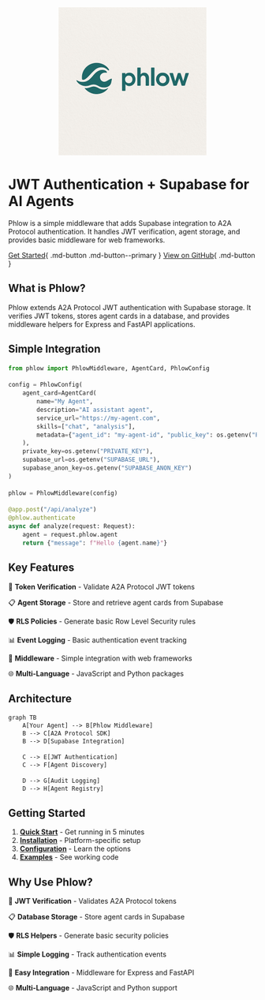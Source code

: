 <div align="center">
  <img src="phlow-logo.png" alt="Phlow Logo" width="300">
</div>

# JWT Authentication + Supabase for AI Agents

Phlow is a simple middleware that adds Supabase integration to A2A Protocol authentication. It handles JWT verification, agent storage, and provides basic middleware for web frameworks.

[Get Started](quickstart.md){ .md-button .md-button--primary }
[View on GitHub](https://github.com/prassanna-ravishankar/phlow){ .md-button }

## What is Phlow?

Phlow extends A2A Protocol JWT authentication with Supabase storage. It verifies JWT tokens, stores agent cards in a database, and provides middleware helpers for Express and FastAPI applications.

## Simple Integration

```python
from phlow import PhlowMiddleware, AgentCard, PhlowConfig

config = PhlowConfig(
    agent_card=AgentCard(
        name="My Agent",
        description="AI assistant agent", 
        service_url="https://my-agent.com",
        skills=["chat", "analysis"],
        metadata={"agent_id": "my-agent-id", "public_key": os.getenv("PUBLIC_KEY")}
    ),
    private_key=os.getenv("PRIVATE_KEY"),
    supabase_url=os.getenv("SUPABASE_URL"),
    supabase_anon_key=os.getenv("SUPABASE_ANON_KEY")
)

phlow = PhlowMiddleware(config)
    
@app.post("/api/analyze")
@phlow.authenticate
async def analyze(request: Request):
    agent = request.phlow.agent
    return {"message": f"Hello {agent.name}"}
```

## Key Features

🔐 **Token Verification** - Validate A2A Protocol JWT tokens

📋 **Agent Storage** - Store and retrieve agent cards from Supabase

🛡️ **RLS Policies** - Generate basic Row Level Security rules

📊 **Event Logging** - Basic authentication event tracking

🔧 **Middleware** - Simple integration with web frameworks

🌐 **Multi-Language** - JavaScript and Python packages

## Architecture

```mermaid
graph TB
    A[Your Agent] --> B[Phlow Middleware]
    B --> C[A2A Protocol SDK]
    B --> D[Supabase Integration]
    
    C --> E[JWT Authentication]
    C --> F[Agent Discovery]
    
    D --> G[Audit Logging]
    D --> H[Agent Registry]
```

## Getting Started

1. **[Quick Start](quickstart.md)** - Get running in 5 minutes
2. **[Installation](installation.md)** - Platform-specific setup  
3. **[Configuration](configuration.md)** - Learn the options
4. **[Examples](examples/basic-agent.md)** - See working code

## Why Use Phlow?

🔐 **JWT Verification** - Validates A2A Protocol tokens

📋 **Database Storage** - Store agent cards in Supabase

🛡️ **RLS Helpers** - Generate basic security policies

📊 **Simple Logging** - Track authentication events

🔧 **Easy Integration** - Middleware for Express and FastAPI

🌐 **Multi-Language** - JavaScript and Python support